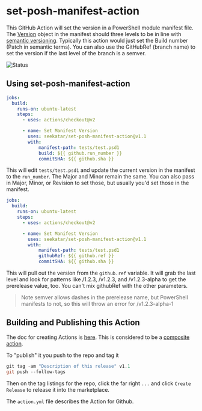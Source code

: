 # set-posh-manifest-action
This GitHub Action will set the version in a PowerShell module manifest file. The [Version](https://docs.microsoft.com/en-us/dotnet/api/system.version?view=netcore-3.1) object in the manifest should three levels to be in line with [semantic versioning](https://semver.org/). Typically this action would just set the Build number (Patch in semantic terms). You can also use the GitHubRef (branch name) to set the version if the last level of the branch is a semver.

![Status](https://github.com/Seekatar/set-posh-manifest-action/workflows/PesterTest/badge.svg)

## Using set-posh-manifest-action

```yaml
jobs:
  build:
    runs-on: ubuntu-latest
    steps:
      - uses: actions/checkout@v2

      - name: Set Manifest Version
        uses: seekatar/set-posh-manifest-action@v1.1
        with:
            manifest-path: tests/test.psd1
            build: ${{ github.run_number }}
            commitSHA: ${{ github.sha }}
```

This will edit `tests/test.psd1` and update the current version in the manifest to the `run_number`. The Major and Minor remain the same. You can also pass in Major, Minor, or Revision to set those, but usually you'd set those in the manifest.

```yaml
jobs:
  build:
    runs-on: ubuntu-latest
    steps:
      - uses: actions/checkout@v2

      - name: Set Manifest Version
        uses: seekatar/set-posh-manifest-action@v1.1
        with:
            manifest-path: tests/test.psd1
            githubRef: ${{ github.ref }}
            commitSHA: ${{ github.sha }}
```

This will pull out the version from the `github.ref` variable. It will grab the last level and look for patterns like /1.2.3, /v1.2.3, and /v1.2.3-alpha to get the prerelease value, too.  You can't mix githubRef with the other parameters.

> Note semver allows dashes in the prerelease name, but PowerShell manifests to not, so this will throw an error for /v1.2.3-alpha-1

## Building and Publishing this Action

The doc for creating Actions is [here](https://docs.github.com/en/free-pro-team@latest/actions/creating-actions). This is considered to be a [composite action](https://docs.github.com/en/free-pro-team@latest/actions/creating-actions/creating-a-composite-run-steps-action).

To "publish" it you push to the repo and tag it

```powershell
git tag -am "Description of this release" v1.1
git push --follow-tags
```

Then on the tag listings for the repo, click the far right `...` and click `Create Release` to release it into the marketplace.

 The `action.yml` file describes the Action for Github.
